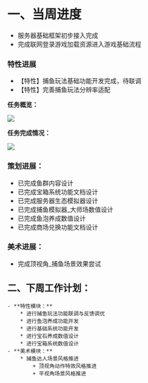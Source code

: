 # 一、当周进度
+ 服务器基础框架初步接入完成
+ 完成联网登录游戏加载资源进入游戏基础流程

### 特性进展
+ 【特性】捕鱼玩法基础功能开发完成，待联调
+ 【特性】完善捕鱼玩法分辨率适配

**任务概览：**

![](https://cdn.nlark.com/yuque/0/2024/png/12926950/1715930778323-095dbc2b-8ae5-4eca-a948-780145233c20.png)

**任务完成情况：**

![](https://cdn.nlark.com/yuque/0/2024/png/12926950/1715930819163-d6bbd2d1-e3bb-41a9-9cec-febd8d9c354f.png)

### 策划进展：
+ 已完成鱼群内容设计
+ 已完成宝箱系统功能文档设计
+ 已完成服务器生态模拟器设计
+ 已完成捕鱼模拟器_大师场数值设计
+ 已完成鱼泡养成数值设计
+ 已完成商场兑换功能文档设计

### 美术进展：
+ 完成顶视角_捕鱼场景效果尝试

## 二、下周工作计划：
    - **特性模块：**
        * 进行捕鱼玩法功能联调与反馈调优
        * 进行鱼泡养成功能开发
        * 进行基础系统功能开发
        * 进行宝石养成数值设计
        * 进行宝箱系统数值设计
    - **美术模块：**
        * 捕鱼达人场景风格推进
            + 顶视角动作特效风格推进
            + 平视角场景风格推进



